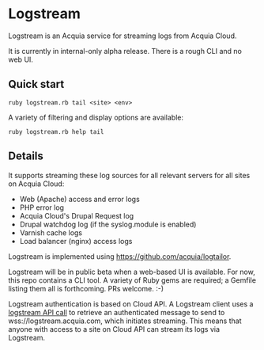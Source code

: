# Logstream

Logstream is an Acquia service for streaming logs from Acquia Cloud.

It is currently in internal-only alpha release. There is a rough CLI and no
web UI.

## Quick start

```
ruby logstream.rb tail <site> <env>
```

A variety of filtering and display options are available:

```
ruby logstream.rb help tail
```

## Details

It supports streaming these log sources for all relevant servers for all sites
on Acquia Cloud:

* Web (Apache) access and error logs
* PHP error log
* Acquia Cloud's Drupal Request log
* Drupal watchdog log (if the syslog.module is enabled)
* Varnish cache logs
* Load balancer (nginx) access logs

Logstream is implemented using https://github.com/acquia/logtailor.

Logstream will be in public beta when a web-based UI is available. For now,
this repo contains a CLI tool. A variety of Ruby gems are required; a Gemfile
listing them all is forthcoming. PRs welcome. :-)

Logstream authentication is based on Cloud API. A Logstream client uses a <a
href="http://cloudapi.acquia.com/#GET__sites__site_envs__env_logstream-instance_route">logstream
API call</a> to retrieve an authenticated message to send to
wss://logstream.acquia.com, which initiates streaming. This means that anyone
with access to a site on Cloud API can stream its logs via Logstream.


